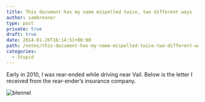 ```yaml
---
title: This document has my name mispelled twice, two different ways
author: sambrenner
type: post
private: true
draft: true
date: 2014-01-26T16:14:51+00:00
path: /notes/this-document-has-my-name-mispelled-twice-two-different-ways/
categories:
  - Stupid
---
```

Early in 2010, I was rear-ended while driving near Vail. Below is the letter I received from the rear-ender&#8217;s insurance company.

<img class="aligncenter size-medium wp-image-535" alt="blennel" src="/img/uploads/2014/01/blennel-800x1028.jpg"  />

